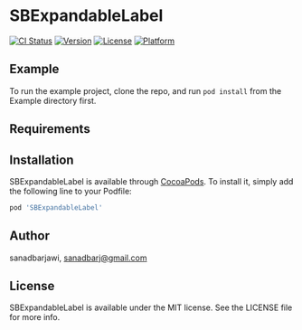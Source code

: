 # SBExpandableLabel

[![CI Status](https://img.shields.io/travis/sanadbarjawi/SBExpandableLabel.svg?style=flat)](https://travis-ci.org/sanadbarjawi/SBExpandableLabel)
[![Version](https://img.shields.io/cocoapods/v/SBExpandableLabel.svg?style=flat)](https://cocoapods.org/pods/SBExpandableLabel)
[![License](https://img.shields.io/cocoapods/l/SBExpandableLabel.svg?style=flat)](https://cocoapods.org/pods/SBExpandableLabel)
[![Platform](https://img.shields.io/cocoapods/p/SBExpandableLabel.svg?style=flat)](https://cocoapods.org/pods/SBExpandableLabel)

## Example

To run the example project, clone the repo, and run `pod install` from the Example directory first.

## Requirements

## Installation

SBExpandableLabel is available through [CocoaPods](https://cocoapods.org). To install
it, simply add the following line to your Podfile:

```ruby
pod 'SBExpandableLabel'
```

## Author

sanadbarjawi, sanadbarj@gmail.com

## License

SBExpandableLabel is available under the MIT license. See the LICENSE file for more info.
